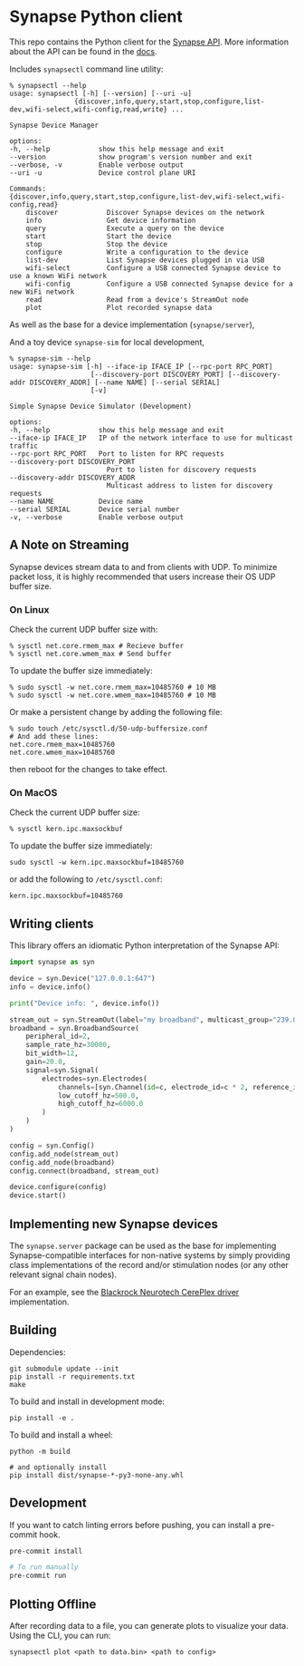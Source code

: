 # Synapse Python client

This repo contains the Python client for the [Synapse API](https://science.xyz/technologies/synapse). More information about the API can be found in the [docs](https://science.xyz/docs/d/synapse/index).

Includes `synapsectl` command line utility:

    % synapsectl --help
    usage: synapsectl [-h] [--version] [--uri -u]
                    {discover,info,query,start,stop,configure,list-dev,wifi-select,wifi-config,read,write} ...

    Synapse Device Manager

    options:
    -h, --help            show this help message and exit
    --version             show program's version number and exit
    --verbose, -v         Enable verbose output
    --uri -u              Device control plane URI

    Commands:
    {discover,info,query,start,stop,configure,list-dev,wifi-select,wifi-config,read}
        discover            Discover Synapse devices on the network
        info                Get device information
        query               Execute a query on the device
        start               Start the device
        stop                Stop the device
        configure           Write a configuration to the device
        list-dev            List Synapse devices plugged in via USB
        wifi-select         Configure a USB connected Synapse device to use a known WiFi network
        wifi-config         Configure a USB connected Synapse device for a new WiFi network
        read                Read from a device's StreamOut node
        plot                Plot recorded synapse data


As well as the base for a device implementation (`synapse/server`),

And a toy device `synapse-sim` for local development,

    % synapse-sim --help
    usage: synapse-sim [-h] --iface-ip IFACE_IP [--rpc-port RPC_PORT]
                        [--discovery-port DISCOVERY_PORT] [--discovery-addr DISCOVERY_ADDR] [--name NAME] [--serial SERIAL]
                        [-v]

    Simple Synapse Device Simulator (Development)

    options:
    -h, --help            show this help message and exit
    --iface-ip IFACE_IP   IP of the network interface to use for multicast traffic
    --rpc-port RPC_PORT   Port to listen for RPC requests
    --discovery-port DISCOVERY_PORT
                            Port to listen for discovery requests
    --discovery-addr DISCOVERY_ADDR
                            Multicast address to listen for discovery requests
    --name NAME           Device name
    --serial SERIAL       Device serial number
    -v, --verbose         Enable verbose output

## A Note on Streaming

Synapse devices stream data to and from clients with UDP. To minimize packet loss, it is highly recommended that users increase their OS UDP buffer size.

### On Linux

Check the current UDP buffer size with:

```
% sysctl net.core.rmem_max # Recieve buffer
% sysctl net.core.wmem_max # Send buffer
```

To update the buffer size immediately:

```
% sudo sysctl -w net.core.rmem_max=10485760 # 10 MB
% sudo sysctl -w net.core.wmem_max=10485760 # 10 MB
```

Or make a persistent change by adding the following file:

```
% sudo touch /etc/sysctl.d/50-udp-buffersize.conf
# And add these lines:
net.core.rmem_max=10485760
net.core.wmem_max=10485760
```

then reboot for the changes to take effect.

### On MacOS

Check the current UDP buffer size:

```
% sysctl kern.ipc.maxsockbuf
```

To update the buffer size immediately:

```
sudo sysctl -w kern.ipc.maxsockbuf=10485760
```

or add the following to `/etc/sysctl.conf`:

```
kern.ipc.maxsockbuf=10485760
```

## Writing clients

This library offers an idiomatic Python interpretation of the Synapse API:

```python
import synapse as syn

device = syn.Device("127.0.0.1:647")
info = device.info()

print("Device info: ", device.info())

stream_out = syn.StreamOut(label="my broadband", multicast_group="239.0.0.1")
broadband = syn.BroadbandSource(
    peripheral_id=2,
    sample_rate_hz=30000,
    bit_width=12,
    gain=20.0,
    signal=syn.Signal(
        electrodes=syn.Electrodes(
            channels=[syn.Channel(id=c, electrode_id=c * 2, reference_id=c * 2 + 1) for c in range(32)],
            low_cutoff_hz=500.0,
            high_cutoff_hz=6000.0
        )
    )
)

config = syn.Config()
config.add_node(stream_out)
config.add_node(broadband)
config.connect(broadband, stream_out)

device.configure(config)
device.start()

```

## Implementing new Synapse devices

The `synapse.server` package can be used as the base for implementing Synapse-compatible interfaces for non-native systems by simply providing class implementations of the record and/or stimulation nodes (or any other relevant signal chain nodes).

For an example, see the [Blackrock Neurotech CerePlex driver](https://github.com/sciencecorp/synapse-cereplex-driver) implementation.

## Building

Dependencies:

    git submodule update --init
    pip install -r requirements.txt
    make

To build and install in development mode:

    pip install -e .

To build and install a wheel:

    python -m build

    # and optionally install
    pip install dist/synapse-*-py3-none-any.whl

## Development

If you want to catch linting errors before pushing, you can install a pre-commit hook.

```bash
pre-commit install

# To run manually
pre-commit run
```

## Plotting Offline
After recording data to a file, you can generate plots to visualize your data. Using the CLI, you can run:

```
synapsectl plot <path to data.bin> <path to config>
```